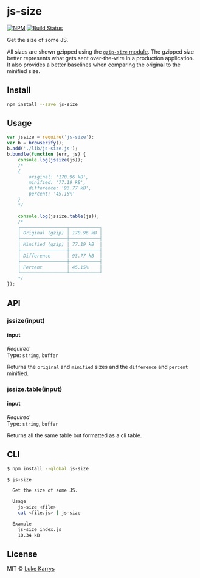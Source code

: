 js-size
=====================

[![NPM](https://nodei.co/npm/js-size.png)](https://nodei.co/npm/js-size/)
[![Build Status](https://travis-ci.org/lukekarrys/js-size.png?branch=master)](https://travis-ci.org/lukekarrys/js-size)

Get the size of some JS.

All sizes are shown gzipped using the [`gzip-size` module](https://www.npmjs.com/package/gzip-size). The gzipped size better represents what gets sent over-the-wire in a production application. It also provides a better baselines when comparing the original to the minified size.


## Install

```sh
npm install --save js-size
```


## Usage

```js
var jssize = require('js-size');
var b = browserify();
b.add('./lib/js-size.js');
b.bundle(function (err, js) {
    console.log(jssize(js));
    /*
    {
        original: '170.96 kB',
        minified: '77.19 kB',
        difference: '93.77 kB',
        percent: '45.15%'
    }
    */

    console.log(jssize.table(js));
    /*
    ┌─────────────────┬───────────┐
    │ Original (gzip) │ 170.96 kB │
    ├─────────────────┼───────────┤
    │ Minified (gzip) │ 77.19 kB  │
    ├─────────────────┼───────────┤
    │ Difference      │ 93.77 kB  │
    ├─────────────────┼───────────┤
    │ Percent         │ 45.15%    │
    └─────────────────┴───────────┘
    */
});
```


## API

### jssize(input)

#### input

*Required*  
Type: `string`, `buffer`

Returns the `original` and `minified` sizes and the `difference` and `percent` minified.

### jssize.table(input)

#### input

*Required*  
Type: `string`, `buffer`

Returns all the same table but formatted as a cli table.


## CLI

```sh
$ npm install --global js-size
```

```sh
$ js-size

  Get the size of some JS.

  Usage
    js-size <file>
    cat <file.js> | js-size

  Example
    js-size index.js
    10.34 kB
```


## License

MIT © [Luke Karrys](http://lukekarrys.com)

